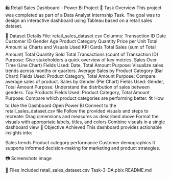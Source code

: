 🛍️ Retail Sales Dashboard - Power Bi Project
📌 Task Overview
This project was completed as part of a Data Analyst Internship Task. The goal was to design an interactive dashboard using Tableau based on a retail sales dataset.

🧾 Dataset Details
File: retail_sales_dataset.csv
Columns:
Transaction ID
Date
Customer ID
Gender
Age
Product Category
Quantity
Price per Unit
Total Amount
📊 Charts and Visuals Used
KPI Cards
Total Sales (sum of Total Amount)
Total Quantity Sold
Total Transactions (count of Transaction ID)
Purpose: Give stakeholders a quick overview of key metrics.
Sales Over Time (Line Chart)
Fields Used: Date, Total Amount
Purpose: Visualize sales trends across months or quarters.
Average Sales by Product Category (Bar Chart)
Fields Used: Product Category, Total Amount
Purpose: Compare average sales of product.
Sales by Gender (Pie Chart)
Fields Used: Gender, Total Amount
Purpose: Understand the distribution of sales between genders.
Top Products
Fields Used: Product Category, Total Amount
Purpose: Compare which product categories are performing better.
🛠 How to Use the Dashboard
Open Power BI
Connect to the retail_sales_dataset.csv file
Follow the provided visuals and steps to recreate:
Drag dimensions and measures as described above
Format the visuals with appropriate labels, titles, and colors
Combine visuals in a single dashboard view
🎯 Objective Achieved
This dashboard provides actionable insights into:

Sales trends
Product category performance
Customer demographics
It supports informed decision-making for marketing and product strategies.

📷 Screenshots
image

📁 Files Included
retail_sales_dataset.csv
Task-3-DA.pbix
README.md
